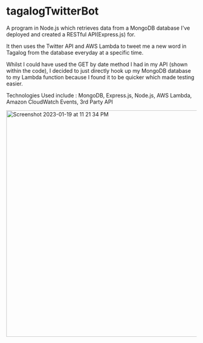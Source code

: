 # tagalogTwitterBot

A program in Node.js which retrieves data from a MongoDB database I've deployed and created a RESTful API(Express.js) for. 

It then uses the Twitter API and AWS Lambda to tweet me a new word in Tagalog from the database everyday at a specific time.

Whilst I could have used the GET by date method I had in my API (shown within the code), I decided to just directly
hook up my MongoDB database to my Lambda function because I found it to be quicker which made testing easier.

Technologies Used include : MongoDB, Express.js, Node.js, AWS Lambda, Amazon CloudWatch Events, 3rd Party API

<img width="598" alt="Screenshot 2023-01-19 at 11 21 34 PM" src="https://user-images.githubusercontent.com/114985386/213417280-bde8ae72-e686-4aac-a869-e320f159e72e.png">
